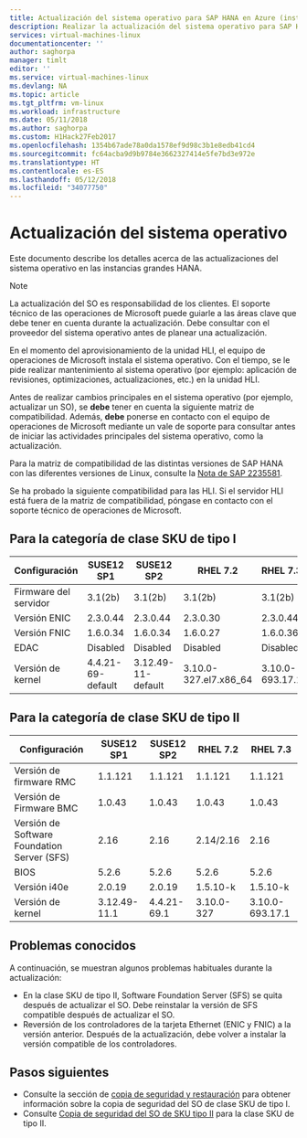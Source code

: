 ```yaml
---
title: Actualización del sistema operativo para SAP HANA en Azure (instancias grandes) | Microsoft Docs
description: Realizar la actualización del sistema operativo para SAP HANA en Azure (instancias grandes)
services: virtual-machines-linux
documentationcenter: ''
author: saghorpa
manager: timlt
editor: ''
ms.service: virtual-machines-linux
ms.devlang: NA
ms.topic: article
ms.tgt_pltfrm: vm-linux
ms.workload: infrastructure
ms.date: 05/11/2018
ms.author: saghorpa
ms.custom: H1Hack27Feb2017
ms.openlocfilehash: 1354b67ade78a0da1578ef9d98c3b1e8edb41cd4
ms.sourcegitcommit: fc64acba9d9b9784e3662327414e5fe7bd3e972e
ms.translationtype: HT
ms.contentlocale: es-ES
ms.lasthandoff: 05/12/2018
ms.locfileid: "34077750"
---
```

# <a name="operating-system-upgrade"></a>Actualización del sistema operativo
Este documento describe los detalles acerca de las actualizaciones del sistema operativo en las instancias grandes HANA.

>[!NOTE]
>La actualización del SO es responsabilidad de los clientes. El soporte técnico de las operaciones de Microsoft puede guiarle a las áreas clave que debe tener en cuenta durante la actualización. Debe consultar con el proveedor del sistema operativo antes de planear una actualización.

En el momento del aprovisionamiento de la unidad HLI, el equipo de operaciones de Microsoft instala el sistema operativo. Con el tiempo, se le pide realizar mantenimiento al sistema operativo (por ejemplo: aplicación de revisiones, optimizaciones, actualizaciones, etc.) en la unidad HLI.

Antes de realizar cambios principales en el sistema operativo (por ejemplo, actualizar un SO), se **debe** tener en cuenta la siguiente matriz de compatibilidad. Además, **debe** ponerse en contacto con el equipo de operaciones de Microsoft mediante un vale de soporte para consultar antes de iniciar las actividades principales del sistema operativo, como la actualización.

Para la matriz de compatibilidad de las distintas versiones de SAP HANA con las diferentes versiones de Linux, consulte la [Nota de SAP 2235581](https://launchpad.support.sap.com/#/notes/2235581).

Se ha probado la siguiente compatibilidad para las HLI. Si el servidor HLI está fuera de la matriz de compatibilidad, póngase en contacto con el soporte técnico de operaciones de Microsoft.

## <a name="for-type-i-class-sku-category"></a>Para la categoría de clase SKU de tipo I

| Configuración | SUSE12 SP1 | SUSE12 SP2 | RHEL 7.2 | RHEL 7.3|
| --- | --- | --- | --- | --- |
| Firmware del servidor | 3.1(2b) | 3.1(2b) | 3.1(2b) | 3.1(2b) |
| Versión ENIC | 2.3.0.44 | 2.3.0.44 | 2.3.0.30 | 2.3.0.44 |
| Versión FNIC | 1.6.0.34 | 1.6.0.34 | 1.6.0.27 | 1.6.0.36 |
| EDAC | Disabled | Disabled | Disabled | Disabled |
| Versión de kernel | 4.4.21-69-default | 3.12.49-11-default | 3.10.0-327.el7.x86_64 | 3.10.0-693.17.1 |


## <a name="for-type-ii-class-sku-category"></a>Para la categoría de clase SKU de tipo II

| Configuración | SUSE12 SP1 | SUSE12 SP2 | RHEL 7.2 | RHEL 7.3|
| --- | --- | --- | --- | --- |
| Versión de firmware RMC | 1.1.121  | 1.1.121  | 1.1.121  | 1.1.121 |
| Versión de Firmware BMC | 1.0.43   | 1.0.43   | 1.0.43   | 1.0.43  |
| Versión de Software Foundation Server (SFS) | 2.16    | 2.16    | 2.14/2.16   | 2.16   |
| BIOS | 5.2.6    | 5.2.6    | 5.2.6    | 5.2.6   |
| Versión i40e    | 2.0.19     | 2.0.19     | 1.5.10-k    | 1.5.10-k   |
| Versión de kernel    | 3.12.49-11.1     | 4.4.21-69.1     | 3.10.0-327    | 3.10.0-693.17.1   |


## <a name="known-issues"></a>Problemas conocidos

A continuación, se muestran algunos problemas habituales durante la actualización:
- En la clase SKU de tipo II, Software Foundation Server (SFS) se quita después de actualizar el SO. Debe reinstalar la versión de SFS compatible después de actualizar el SO.
- Reversión de los controladores de la tarjeta Ethernet (ENIC y FNIC) a la versión anterior. Después de la actualización, debe volver a instalar la versión compatible de los controladores.

## <a name="next-steps"></a>Pasos siguientes
- Consulte la sección de [copia de seguridad y restauración](hana-overview-high-availability-disaster-recovery.md) para obtener información sobre la copia de seguridad del SO de clase SKU de tipo I.
- Consulte [Copia de seguridad del SO de SKU tipo II](os-backup-type-ii-skus.md) para la clase SKU de tipo II.